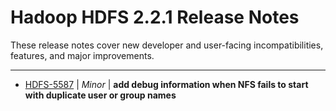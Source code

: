 # Hadoop HDFS 2.2.1 Release Notes

These release notes cover new developer and user-facing incompatibilities, features, and major improvements.

---

* [HDFS-5587](https://issues.apache.org/jira/browse/HDFS-5587) | *Minor* | **add debug information when NFS fails to start with duplicate user or group names**


